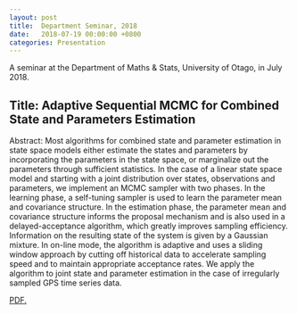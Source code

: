 ```yaml
---
layout: post
title:  Department Seminar, 2018
date:   2018-07-19 00:00:00 +0800
categories: Presentation
---
```



A seminar at the Department of Maths & Stats, University of Otago, in July 2018.

## Title: Adaptive Sequential MCMC for Combined State and Parameters  Estimation

Abstract: Most algorithms for combined state and parameter estimation in state space models either estimate the states and parameters by incorporating the parameters in the state space, or marginalize out the parameters through sufficient statistics. In the case of a linear state space model and starting with a joint distribution over states, observations and parameters, we implement an MCMC sampler with two phases. In the learning phase, a self-tuning sampler is used to learn the parameter mean and covariance structure. In the estimation phase, the parameter mean and covariance structure informs the proposal mechanism and is also used in a delayed-acceptance algorithm, which greatly improves sampling efficiency. Information on the resulting state of the system is given by a Gaussian mixture. In on-line mode, the algorithm is adaptive and uses a sliding window approach by cutting off historical data to accelerate sampling speed and to maintain appropriate acceptance rates. We apply the algorithm to joint state and parameter estimation in the case of irregularly sampled GPS time series data.  

<a href="//JeromeCY.github.io/PDF/2018-July-19-Seminar.pdf" target="_blank">PDF.</a>
